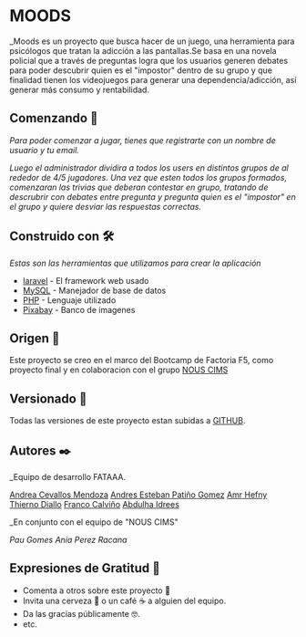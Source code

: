 # MOODS

_Moods es un proyecto que busca hacer de un juego, una herramienta para psicólogos que tratan la adicción a las pantallas.Se basa en una novela policial que a través de preguntas logra que los usuarios generen debates para poder descubrir quien es el "impostor" dentro de su grupo y que finalidad tienen los videojuegos para generar una dependencia/adicción, así generar más consumo y rentabilidad.

## Comenzando 🚀

_Para poder comenzar a jugar, tienes que registrarte con un nombre de usuario y tu email._

 _Luego el administrador dividira a todos los users en distintos grupos de al rededor de 4/5 jugadores. Una vez que esten todos los grupos formados, comenzaran las trivias que deberan contestar en grupo, tratando de descrubrir con debates entre pregunta y pregunta quien es el "impostor" en el grupo y quiere desviar las respuestas correctas._


## Construido con 🛠️

_Estas son las herramientas que utilizamos para crear la aplicación_

* [laravel](https://laravel.com/) - El framework web usado
* [MySQL](https://www.mysql.com/) - Manejador de base de datos
* [PHP](https://www.php.net/) - Lenguaje utilizado
* [Pixabay](https://pixabay.com/es/) - Banco de imagenes



## Origen 📖
Este proyecto se creo en el marco del Bootcamp de Factoria F5, como proyecto final y en colaboracion con el grupo [NOUS CIMS](https://www.nouscims.com/) 


## Versionado 📌

Todas las versiones de este proyecto estan subidas a  [GITHUB](https://github.com/Fataaa-mood/moods-app).

## Autores ✒️

_Equipo de desarrollo FATAAA.

[Andrea Cevallos Mendoza](https://www.linkedin.com/in/-andrea-c-m/)
[Andres Esteban Patiño Gomez](https://www.linkedin.com/in/estebanpati%C3%B1o/)
[Amr Hefny](https://www.linkedin.com/in/amr-hefny-5874811b2/)
[Thierno Diallo](https://www.linkedin.com/in/thierno-diallo-a22840174/)
[Franco Calviño](https://www.linkedin.com/in/franco-calvi%C3%B1o-b87059188/)
[Abdulha Idrees](https://www.linkedin.com/in/abdulha-idrees-195b051b7/)

_En conjunto con el equipo de "NOUS CIMS"

_Pau Gomes_
_Ania Perez Racana_



## Expresiones de Gratitud 🎁

* Comenta a otros sobre este proyecto 📢
* Invita una cerveza 🍺 o un café ☕ a alguien del equipo. 
* Da las gracias públicamente 🤓.
* etc.